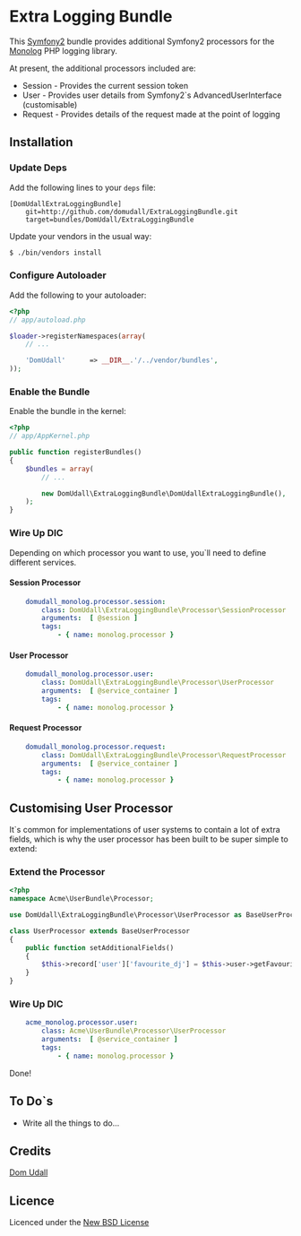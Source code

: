 # Extra Logging Bundle

This [Symfony2](http://symfony2.com) bundle provides additional Symfony2 processors for the [Monolog](https://github.com/Seldaek/monolog) PHP logging library.

At present, the additional processors included are:

* Session - Provides the current session token
* User - Provides user details from Symfony2`s AdvancedUserInterface (customisable)
* Request - Provides details of the request made at the point of logging

## Installation

### Update Deps

Add the following lines to your ``deps`` file:

```
[DomUdallExtraLoggingBundle]
    git=http://github.com/domudall/ExtraLoggingBundle.git
    target=bundles/DomUdall/ExtraLoggingBundle
```

Update your vendors in the usual way:

``` bash
$ ./bin/vendors install
```

### Configure Autoloader

Add the following to your autoloader:

``` php
<?php
// app/autoload.php

$loader->registerNamespaces(array(
    // ...

    'DomUdall'      => __DIR__.'/../vendor/bundles',
));
```

### Enable the Bundle

Enable the bundle in the kernel:

``` php
<?php
// app/AppKernel.php

public function registerBundles()
{
    $bundles = array(
        // ...

        new DomUdall\ExtraLoggingBundle\DomUdallExtraLoggingBundle(),
    );
}
```

### Wire Up DIC

Depending on which processor you want to use, you`ll need to define different services.

#### Session Processor

``` yml
    domudall_monolog.processor.session:
        class: DomUdall\ExtraLoggingBundle\Processor\SessionProcessor
        arguments:  [ @session ]
        tags:
            - { name: monolog.processor }
```

#### User Processor

``` yml
    domudall_monolog.processor.user:
        class: DomUdall\ExtraLoggingBundle\Processor\UserProcessor
        arguments:  [ @service_container ]
        tags:
            - { name: monolog.processor }
```

#### Request Processor

``` yml
    domudall_monolog.processor.request:
        class: DomUdall\ExtraLoggingBundle\Processor\RequestProcessor
        arguments:  [ @service_container ]
        tags:
            - { name: monolog.processor }
```

## Customising User Processor

It`s common for implementations of user systems to contain a lot of extra fields, which is why the user processor has been built to be super simple to extend:

### Extend the Processor

``` php
<?php
namespace Acme\UserBundle\Processor;

use DomUdall\ExtraLoggingBundle\Processor\UserProcessor as BaseUserProcessor;

class UserProcessor extends BaseUserProcessor
{
    public function setAdditionalFields()
    {
        $this->record['user']['favourite_dj'] = $this->user->getFavouriteDj();
    }
}
```

### Wire Up DIC

``` yml
    acme_monolog.processor.user:
        class: Acme\UserBundle\Processor\UserProcessor
        arguments:  [ @service_container ]
        tags:
            - { name: monolog.processor }
```

Done!

## To Do`s

* Write all the things to do...

## Credits

[Dom Udall](https://github.com/domudall/)

## Licence
Licenced under the [New BSD License](http://opensource.org/licenses/bsd-license.php)
